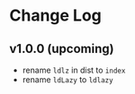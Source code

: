 # Change Log

## v1.0.0 (upcoming)

 - rename `ldlz` in dist to `index`
 - rename `ldLazy` to `ldlazy`
